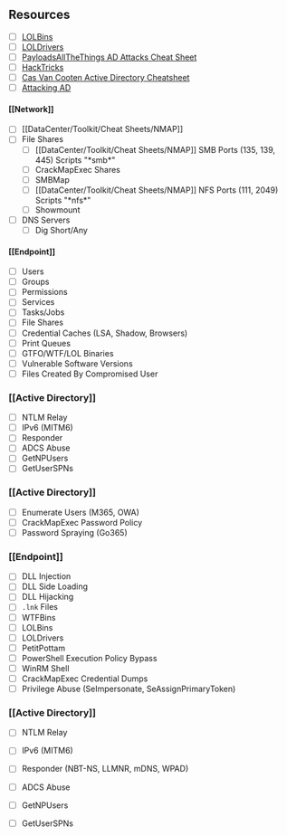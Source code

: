 ## Resources
- [ ] [LOLBins](https://lolbas-project.github.io)
- [ ] [LOLDrivers](https://www.loldrivers.io)
- [ ] [PayloadsAllTheThings AD Attacks Cheat Sheet](https://github.com/swisskyrepo/PayloadsAllTheThings/blob/master/Methodology%20and%20Resources/Active%20Directory%20Attack.md)
- [ ] [HackTricks](https://book.hacktricks.xyz/welcome/readme)
- [ ] [Cas Van Cooten Active Directory Cheatsheet](https://casvancooten.com/posts/2020/11/windows-active-directory-exploitation-cheat-sheet-and-command-reference/)
- [ ] [Attacking AD](https://zer1t0.gitlab.io/posts/attacking_ad/)
#### [[Network]]
- [ ] [[DataCenter/Toolkit/Cheat Sheets/NMAP]]
- [ ] File Shares
	- [ ] [[DataCenter/Toolkit/Cheat Sheets/NMAP]] SMB Ports (135, 139, 445) Scripts "\*smb\*"
	- [ ] CrackMapExec Shares
	- [ ] SMBMap
	- [ ] [[DataCenter/Toolkit/Cheat Sheets/NMAP]] NFS Ports (111, 2049) Scripts "\*nfs\*"
	- [ ] Showmount
- [ ] DNS Servers
	- [ ] Dig Short/Any
#### [[Endpoint]]
- [ ] Users
- [ ] Groups
- [ ] Permissions
- [ ] Services
- [ ] Tasks/Jobs
- [ ] File Shares
- [ ] Credential Caches (LSA, Shadow, Browsers)
- [ ] Print Queues
- [ ] GTFO/WTF/LOL Binaries
- [ ] Vulnerable Software Versions
- [ ] Files Created By Compromised User
### [[Active Directory]]
- [ ] NTLM Relay
- [ ] IPv6 (MITM6)
- [ ] Responder
- [ ] ADCS Abuse
- [ ] GetNPUsers
- [ ] GetUserSPNs
### [[Active Directory]]
- [ ] Enumerate Users (M365, OWA)
- [ ] CrackMapExec Password Policy
- [ ] Password Spraying (Go365)
### [[Endpoint]]
- [ ] DLL Injection
- [ ] DLL Side Loading
- [ ] DLL Hijacking
- [ ] `.lnk` Files
- [ ] WTFBins
- [ ] LOLBins
- [ ] LOLDrivers
- [ ] PetitPottam
- [ ] PowerShell Execution Policy Bypass
- [ ] WinRM Shell
- [ ] CrackMapExec Credential Dumps
- [ ] Privilege Abuse (SeImpersonate, SeAssignPrimaryToken)
### [[Active Directory]]
- [ ] NTLM Relay
- [ ] IPv6 (MITM6)
- [ ] Responder (NBT-NS, LLMNR, mDNS, WPAD)
- [ ] ADCS Abuse
- [ ] GetNPUsers
- [ ] GetUserSPNs

